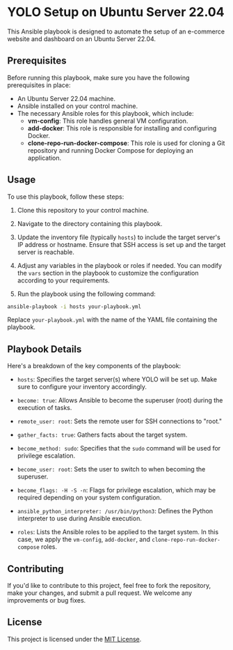 # YOLO Setup on Ubuntu Server 22.04

This Ansible playbook is designed to automate the setup of an e-commerce website and dashboard on an Ubuntu Server 22.04.

## Prerequisites

Before running this playbook, make sure you have the following prerequisites in place:

- An Ubuntu Server 22.04 machine.
- Ansible installed on your control machine.
- The necessary Ansible roles for this playbook, which include:
    - **vm-config**: This role handles general VM configuration.
    - **add-docker**: This role is responsible for installing and configuring Docker.
    - **clone-repo-run-docker-compose**: This role is used for cloning a Git repository and running Docker Compose for deploying an application.

## Usage

To use this playbook, follow these steps:

1. Clone this repository to your control machine.

2. Navigate to the directory containing this playbook.

3. Update the inventory file (typically `hosts`) to include the target server's IP address or hostname. Ensure that SSH access is set up and the target server is reachable.

4. Adjust any variables in the playbook or roles if needed. You can modify the `vars` section in the playbook to customize the configuration according to your requirements.

5. Run the playbook using the following command:

```bash
ansible-playbook -i hosts your-playbook.yml
```

Replace `your-playbook.yml` with the name of the YAML file containing the playbook.

## Playbook Details

Here's a breakdown of the key components of the playbook:

- `hosts`: Specifies the target server(s) where YOLO will be set up. Make sure to configure your inventory accordingly.

- `become: true`: Allows Ansible to become the superuser (root) during the execution of tasks.

- `remote_user: root`: Sets the remote user for SSH connections to "root."

- `gather_facts: true`: Gathers facts about the target system.

- `become_method: sudo`: Specifies that the `sudo` command will be used for privilege escalation.

- `become_user: root`: Sets the user to switch to when becoming the superuser.

- `become_flags: -H -S -n`: Flags for privilege escalation, which may be required depending on your system configuration.

- `ansible_python_interpreter: /usr/bin/python3`: Defines the Python interpreter to use during Ansible execution.

- `roles`: Lists the Ansible roles to be applied to the target system. In this case, we apply the `vm-config`, `add-docker`, and `clone-repo-run-docker-compose` roles.

## Contributing

If you'd like to contribute to this project, feel free to fork the repository, make your changes, and submit a pull request. We welcome any improvements or bug fixes.

## License

This project is licensed under the [MIT License](LICENSE).